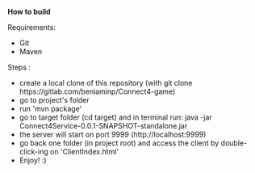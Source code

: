 <b>How to build</b>

Requirements:
<ul>
    <li>Git</li>
    <li>Maven</li>
</ul>

Steps :
<ul>
<li>create a local clone of this repository (with git clone https://gitlab.com/beniaminp/Connect4-game)</li>
<li>go to project's folder</li>
<li>run 'mvn package'</li>
<li>go to target folder (cd target) and in terminal run: java -jar Connect4Service-0.0.1-SNAPSHOT-standalone.jar</li>
<li>the server will start on port 9999 (http://localhost:9999)</li>
<li>go back one folder (in project root) and access the client by double-click-ing on 'ClientIndex.html'</li>
<li>Enjoy! :)</li>
</ul>
